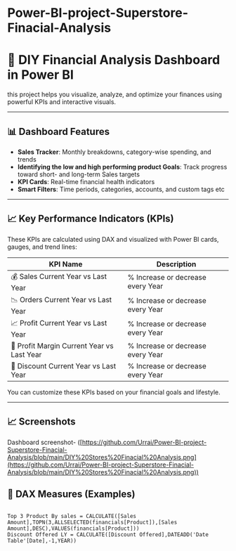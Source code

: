 # Power-BI-project-Superstore-Finacial-Analysis
# 💸 DIY Financial Analysis Dashboard in Power BI
 this project helps you visualize, analyze, and optimize your finances using powerful KPIs and interactive visuals.

---

## 📊 Dashboard Features

- **Sales Tracker**: Monthly breakdowns, category-wise spending, and trends
- **Identifying the low and high performing product Goals**: Track progress toward short- and long-term Sales targets
- **KPI Cards**: Real-time financial health indicators
- **Smart Filters**: Time periods, categories, accounts, and custom tags etc

---

## 📈 Key Performance Indicators (KPIs)

These KPIs are calculated using DAX and visualized with Power BI cards, gauges, and trend lines:

| KPI Name              | Description                                          |
|-----------------------|--------------------------------------------------|
| 💰 Sales Current Year vs Last Year | % Increase or decrease every Year  |                  
| 📉 Orders Current Year vs Last Year  | % Increase or decrease every Year   |
| 📈 Profit Current Year vs Last Year      | % Increase or decrease every Year  |
| 🧾 Profit Margin Current Year vs Last Year    | % Increase or decrease every Year|
| 🏦 Discount Current Year vs Last Year    | % Increase or decrease every Year |

You can customize these KPIs based on your financial goals and lifestyle.

---
## 📈 Screenshots 

Dashboard screenshot- ([https://github.com/Urrai/Power-BI-project-Superstore-Finacial-Analysis/blob/main/DIY%20Stores%20Finacial%20Analysis.png](https://github.com/Urrai/Power-BI-project-Superstore-Finacial-Analysis/blob/main/DIY%20Stores%20Finacial%20Analysis.png))
## 🧠 DAX Measures (Examples)


```DAX

Top 3 Product By sales = CALCULATE([Sales Amount],TOPN(3,ALLSELECTED(financials[Product]),[Sales Amount],DESC),VALUES(financials[Product]))
Discount Offered LY = CALCULATE([Discount Offered],DATEADD('Date Table'[Date],-1,YEAR))


